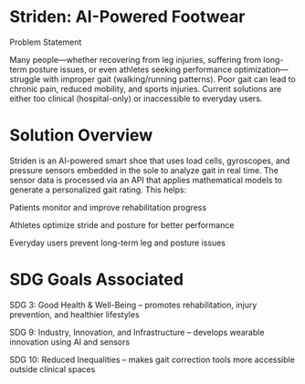 
# Striden: AI-Powered Footwear

Problem Statement

Many people—whether recovering from leg injuries, suffering from long-term posture issues, or even athletes seeking performance optimization—struggle with improper gait (walking/running patterns). Poor gait can lead to chronic pain, reduced mobility, and sports injuries. Current solutions are either too clinical (hospital-only) or inaccessible to everyday users.

# Solution Overview

Striden is an AI-powered smart shoe that uses load cells, gyroscopes, and pressure sensors embedded in the sole to analyze gait in real time. The sensor data is processed via an API that applies mathematical models to generate a personalized gait rating. This helps:

Patients monitor and improve rehabilitation progress

Athletes optimize stride and posture for better performance

Everyday users prevent long-term leg and posture issues

# SDG Goals Associated

SDG 3: Good Health & Well-Being – promotes rehabilitation, injury prevention, and healthier lifestyles

SDG 9: Industry, Innovation, and Infrastructure – develops wearable innovation using AI and sensors

SDG 10: Reduced Inequalities – makes gait correction tools more accessible outside clinical spaces
